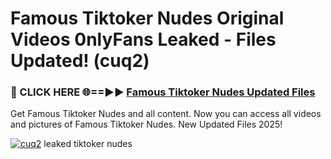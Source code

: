 # Famous Tiktoker Nudes Original Videos 0nlyFans Leaked - Files Updated! (cuq2)

<h3>🔴 CLICK HERE 🌐==►► <a href="https://tinyurl.com/4mcuefdz" rel="nofollow">Famous Tiktoker Nudes Updated Files</a></h3>

Get Famous Tiktoker Nudes and all content. Now you can access all videos and pictures of Famous Tiktoker Nudes. New Updated Files 2025!

[![cuq2](https://i.imgur.com/StAQSOY.gif)](https://tinyurl.com/4mcuefdz)
leaked tiktoker nudes